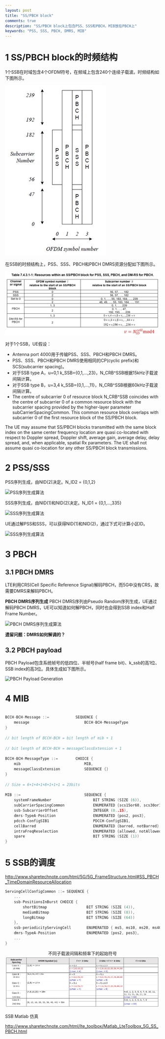 ```yaml
---
layout: post
title: "SS/PBCH block"
comments: true
description: "SS/PBCH block上包含PSS、SSS和PBCH，MIB放在PBCH上"
keywords: "PSS, SSS, PBCH, DMRS, MIB"
---
```


# 1 SS/PBCH block的时频结构
1个SSB在时域包含4个OFDM符号，在频域上包含240个连续子载波。时频结构如下图所示。

<img src="https://raw.githubusercontent.com/ykqin/imageData/master/blog/SSB-time-frequency-structure.JPG" title = "SSB时频结构"/>

在SSB的时频结构上，PSS、SSS、PBCH和PBCH DMRS资源分配如下图所示。

<img src="https://raw.githubusercontent.com/ykqin/imageData/master/blog/SSB-resources.jpg"/>

对于1个SSB，UE假设：

+ Antenna port 4000用于传输PSS、SSS、PBCH和PBCH DMRS。
+ PSS、SSS、PBCH和PBCH DMRS使用相同的CP(cyclic prefix)和SCS(subcarrier spacing)。
+ 对于SSB type A，u=0,1 k_SSB={0,1,...,23}，N_CRB^SSB根据15kHz子载波间隔计算。
+ 对于SSB type B，u=3,4 k_SSB={0,1,...,11}，N_CRB^SSB根据60kHz子载波间隔计算。
+ The centre of subcarrier 0 of resource block N_CRB^SSB coincides with the centre of subcarrier 0 of a common resource block with the subcarrier spacing provided by the higher-layer parameter subCarrierSpacingCommon. This common resource block overlaps with subcarrier 0 of the first resource block of the SS/PBCH block.

The UE may assume that SS/PBCH blocks transmitted with the same block index on the same center frequency location are quasi co-located with respect to Doppler spread, Doppler shift, average gain, average delay, delay spread, and, when applicable, spatial Rx parameters. The UE shall not assume quasi co-location for any other SS/PBCH block transmissions.


# 2 PSS/SSS

PSS序列生成，由NID(2)决定。N_ID2 = {0,1,2}

![PSS序列生成算法](http://www.sharetechnote.com/html/5G/image/NR_PSS_02.png)

SSS序列生成，由NID(1)和NID(2)决定。N_ID1 = {0,1,...,335}

![SSS序列生成算法](http://www.sharetechnote.com/html/5G/image/NR_SSS_02.png)

UE通过解PSS和SSS，可以获得NID(1)和NID(2)，通过下式可计算小区ID。

![SSS序列生成算法](https://latex.codecogs.com/gif.latex?N_{ID}^{cell}=N_{ID}^{(1)}&plus;N_{ID}^{(2)})

# 3 PBCH

## 3.1 PBCH DMRS
LTE利用CRS(Cell Specific Reference Signal)解码PBCH，而5G中没有CRS，故需要DMRS来解码PBCH。

**PBCH DMRS序列生成**
PBCH DMRS序列由Pseudo Random序列生成，UE通过解码PBCH DMRS，UE可以知道如何解PBCH，同时也会得到SSB index和Half Frame Number。

![PBCH DMRS序列生成算法](http://www.sharetechnote.com/html/5G/image/NR_PBCH_DMRS_Sequence_01.png)

**遗留问题：DMRS如何解调的？**

## 3.2 PBCH payload
PBCH Payload包含系统帧号的低四位、半帧号(half frame bit)、k_ssb的高1位、SSB index的高3位。具体生成如下图所示。

![PBCH Payload Generation](http://www.sharetechnote.com/html/5G/image/NR_PBCH_02.png)

# 4 MIB

```c++

BCCH-BCH-Message ::=            SEQUENCE {
    message                         BCCH-BCH-MessageType
}

// bit length of BCCH-BCH = bit length of mib + 1

// bit length of BCCH-BCH = messageClassExtension + 1

BCCH-BCH-MessageType ::=        CHOICE {
    mib                             MIB,
    messageClassExtension           SEQUENCE {}
}

// Size = 6+1+4+1+8+1+1+1 = 23bits

MIB ::=                             SEQUENCE {
    systemFrameNumber                   BIT STRING (SIZE (6)),
    subCarrierSpacingCommon             ENUMERATED {scs15or60, scs30or120},
    ssb-SubcarrierOffset                INTEGER (0..15),
    dmrs-TypeA-Position                 ENUMERATED {pos2, pos3},
    pdcch-ConfigSIB1                    PDCCH-ConfigSIB1,
    cellBarred                          ENUMERATED {barred, notBarred},
    intraFreqReselection                ENUMERATED {allowed, notAllowed},
    spare                               BIT STRING (SIZE (1))
}

```

# 5 SSB的调度

http://www.sharetechnote.com/html/5G/5G_FrameStructure.html#SS_PBCH_TimeDomainResourceAllocation

```c++
ServingCellConfigCommon ::= SEQUENCE {
    ...
    ssb-PositionsInBurst CHOICE {
        shortBitmap                  BIT STRING (SIZE (4)),
        mediumBitmap                 BIT STRING (SIZE (8)),
        longBitmap                   BIT STRING (SIZE (64))
    },
    ssb-periodicityServingCell       ENUMERATED { ms5, ms10, ms20, ms40, ms80, ms160, spare2, spare1 }         
    dmrs-TypeA-Position              ENUMERATED {pos2, pos3},
    ...
}
```

<center>不同子载波间隔和频率下的起始符号</center>
<img src="https://raw.githubusercontent.com/ykqin/imageData/master/blog/Start_Symbols_of_SSB.JPG" title = "不同子载波间隔和频率下的起始符号"/>

SSB Matlab 仿真

http://www.sharetechnote.com/html/lte_toolbox/Matlab_LteToolbox_5G_SS_PBCH.html
